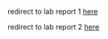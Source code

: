 redirect to lab report 1 [here](lab-report-1-week-2.html)

redirect to lab report 2 [here](lab-report-2-week-4.html)
